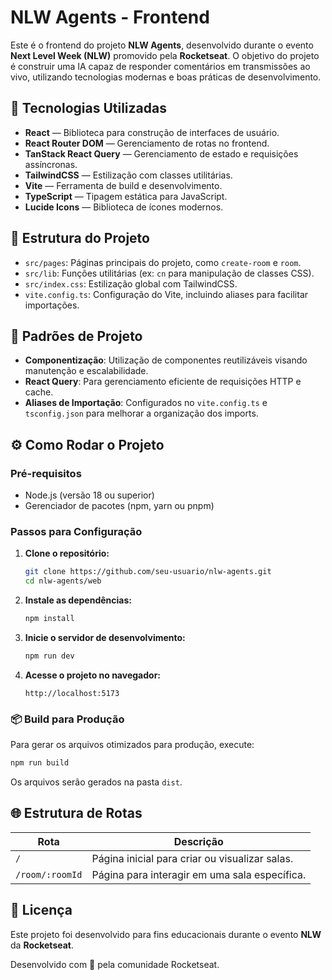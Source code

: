 # NLW Agents - Frontend

Este é o frontend do projeto **NLW Agents**, desenvolvido durante o evento **Next Level Week (NLW)** promovido pela **Rocketseat**. O objetivo do projeto é construir uma IA capaz de responder comentários em transmissões ao vivo, utilizando tecnologias modernas e boas práticas de desenvolvimento.

## 🚀 Tecnologias Utilizadas

- **React** — Biblioteca para construção de interfaces de usuário.
- **React Router DOM** — Gerenciamento de rotas no frontend.
- **TanStack React Query** — Gerenciamento de estado e requisições assíncronas.
- **TailwindCSS** — Estilização com classes utilitárias.
- **Vite** — Ferramenta de build e desenvolvimento.
- **TypeScript** — Tipagem estática para JavaScript.
- **Lucide Icons** — Biblioteca de ícones modernos.

## 📁 Estrutura do Projeto

- `src/pages`: Páginas principais do projeto, como `create-room` e `room`.
- `src/lib`: Funções utilitárias (ex: `cn` para manipulação de classes CSS).
- `src/index.css`: Estilização global com TailwindCSS.
- `vite.config.ts`: Configuração do Vite, incluindo aliases para facilitar importações.

## 🧩 Padrões de Projeto

- **Componentização**: Utilização de componentes reutilizáveis visando manutenção e escalabilidade.
- **React Query**: Para gerenciamento eficiente de requisições HTTP e cache.
- **Aliases de Importação**: Configurados no `vite.config.ts` e `tsconfig.json` para melhorar a organização dos imports.

## ⚙️ Como Rodar o Projeto

### Pré-requisitos
- Node.js (versão 18 ou superior)
- Gerenciador de pacotes (npm, yarn ou pnpm)

### Passos para Configuração

1. **Clone o repositório:**
   ```bash
   git clone https://github.com/seu-usuario/nlw-agents.git
   cd nlw-agents/web
   ```

2. **Instale as dependências:**
   ```bash
   npm install
   ```

3. **Inicie o servidor de desenvolvimento:**
   ```bash
   npm run dev
   ```

4. **Acesse o projeto no navegador:**
   ```
   http://localhost:5173
   ```

### 📦 Build para Produção
Para gerar os arquivos otimizados para produção, execute:
```bash
npm run build
```
Os arquivos serão gerados na pasta `dist`.

## 🌐 Estrutura de Rotas

| Rota               | Descrição                                    |
|---------------------|----------------------------------------------|
| `/`                 | Página inicial para criar ou visualizar salas. |
| `/room/:roomId`    | Página para interagir em uma sala específica. |

## 📄 Licença

Este projeto foi desenvolvido para fins educacionais durante o evento **NLW** da **Rocketseat**.

Desenvolvido com 💜 pela comunidade Rocketseat.
